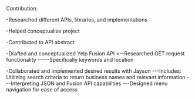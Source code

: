 Contribution:

-Researched different APIs, libraries, and implementations

-Helped conceptualize project

-Contributed to API abstract

-Drafted and conceptualized Yelp Fusion API
=--Researched GET request functionality
-----Specifically keywords and location

-Collaborated and implemented desired results with Jayson
---Includes: Utilizing search criteria to return business names and relevant information
---Interpreting JSON and Fusion API capabilities
---Designed menu navigation for ease of access



